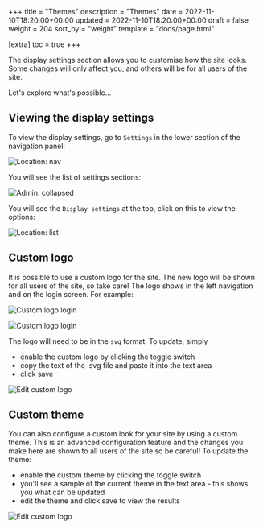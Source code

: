 +++
title = "Themes"
description = "Themes"
date = 2022-11-10T18:20:00+00:00
updated = 2022-11-10T18:20:00+00:00
draft = false
weight = 204
sort_by = "weight"
template = "docs/page.html"

[extra]
toc = true
+++

The display settings section allows you to customise how the site looks. Some changes will only affect you, and others will be for all users of the site.

Let's explore what's possible...

## Viewing the display settings

To view the display settings, go to `Settings` in the lower section of the navigation panel:

![Location: nav](/docs/settings/images/admin_nav.png)

You will see the list of settings sections:

![Admin: collapsed](/docs/settings/images/admin_collapsed.png)

You will see the `Display settings` at the top, click on this to view the options:

![Location: list](/docs/settings/images/display_settings.png)


## Custom logo

It is possible to use a custom logo for the site. The new logo will be shown for all users of the site, so take care! The logo shows in the left navigation and on the login screen. For example:

![Custom logo login](/docs/settings/images/custom_logo_login.png)

![Custom logo login](/docs/settings/images/custom_logo_nav.png)

The logo will need to be in the `svg` format. To update, simply

- enable the custom logo by clicking the toggle switch
- copy the text of the .svg file and paste it into the text area
- click save

![Edit custom logo](/docs/settings/images/edit_logo.png)

## Custom theme

You can also configure a custom look for your site by using a custom theme. This is an advanced configuration feature and the changes you make here are shown to all users of the site so be careful!
To update the theme:

- enable the custom theme by clicking the toggle switch
- you'll see a sample of the current theme in the text area - this shows you what can be updated
- edit the theme and click save to view the results

![Edit custom logo](/docs/settings/images/edit_theme.png)

